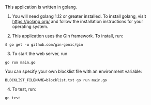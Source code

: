 This application is written in golang.

1. You will need golang 1.12 or greater installed. To install golang, visit https://golang.org/ and follow the installation instructions for your operating system.

2. This application uses the Gin framework. To install, run:

```
$ go get -u github.com/gin-gonic/gin
```

3. To start the web server, run

```
go run main.go
```

You can specify your own blocklist file with an environment variable:

```
BLOCKLIST_FILENAME=blocklist.txt go run main.go
```

4. To test, run:

```
go test
```

